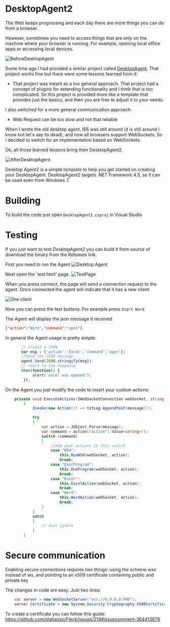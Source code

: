 # DesktopAgent2

The Web keeps progressing and each day there are more things you can do from a browser.

However, sometimes you need to access things that are only on the machine where your browser is running. For example, opening local office apps or accessing local devices.

![BeforeDesktopAgent](Images/BeforeDesktopAgent2.png)

Some time ago I had provided a similar project called [DesktopAgent](https://github.com/orellabac/WebMap.DesktopAgent). That project works fine but there were some lessons learned from it:

* That project was meant as a too general approach.
That project had a concept of plugins for extending functionality and I think that is too complicated. So this project is provided more like a template that provides just the basics, and then you are free 
to adjust it to your needs.

I also switched for a more general communication approach.

* Web Request can be too slow and not that reliable

When I wrote the old desktop agent, IE6 was still around (it is still around I know but let's say its dead), and now all browsers support WebSockets.
So I decided to switch for an implementation based on WebSockets.

Ok, all those learned lessons bring then DesktopAgent2.

![AfterDesktopAgent](Images/AfterDesktopAgent2.png)

Desktop Agent2 is a simple template to help you get started on creating your DesktopAgent. 
DesktopAgent2 targets .NET Framework 4.5, so it can be used even from Windows 7.

Building
========

To build the code just open `DesktopAgent2.csproj` in Visual Studio

Testing
=======

If you just want to test *DesktopAgent2* you can build it from source of download the binary from the Releases link.

First you need to run the Agent ![Desktop Agent](Images/DesktopAgent2.png)

Next open the `test.html' page.
![TestPage](Images/testpage.png)

When you press connect, the page will send a connection request to the agent. Once connected the agent will indicate that it has a new client

![One client](Images/AgentWithClient.png)

Now you can press the test buttons. For example press `Start Word`

The Agent will display the json message it received 

```json
{"action":"Word","command":"open"}
```

In general the Agent usage is pretty simple:

```js
       // create a JSON
       var msg = {'action':'Excel','command':'open'};
       //Send the JSON message
       agent.Send(JSON.stringify(msg)).
       // react to the response
       then(function() {
            alert('excel was opened');
        });
```

On the Agent you just modify the code to insert your custom actions:

```C#
    private void ExecuteActions(IWebSocketConnection webSocket, string message)
        {
            Invoke(new Action(() => txtLog.AppendText(message)));

            try
            {
                var action = JObject.Parse(message);
                var command = action["action"].Value<string>();
                switch (command)
                {
                    //Add your actions in this switch
                    case "WSH":
                        this.RunWSH(webSocket, action);
                        break;
                    case "ExecProgram":
                        this.RunProgram(webSocket, action);
                        break;
                    case "Excel":
                        this.ExcelAction(webSocket, action);
                        break;
                    case "Word":
                        this.WordAction(webSocket, action);
                        break;
                }
            }
            catch
            {
                // Just ignore
            }
        }
```

Secure communication
=====================

Enabling secure connections requires two things: using the scheme wss instead of ws, and pointing to an x509 certificate containing public and private key

The changes in code are easy. Just two lines:

```C#
    var server = new WebSocketServer("wss://0.0.0.0:996");
    server.Certificate = new System.Security.Cryptography.X509Certificates.X509Certificate2(@"M:\Program Files\OpenSSL-Win64\bin\secondtest.pfx", "test");
```

To create a certificate you can follow this guide: https://github.com/statianzo/Fleck/issues/214#issuecomment-364413879


